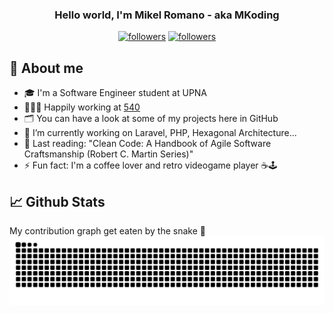 <h3 align="center">Hello world, I'm Mikel Romano - aka MKoding</h3>

<p align="center">
  <a href="https://twitter.com/MKoding_" target="_blank"><img alt="followers" title="Follow me on Twitter" src="https://img.shields.io/twitter/follow/MKoding_?color=55960c&label=Follow&logo=twitter&logoColor=white&style=for-the-badge"/></a>
  <a href="https://github.com/mkoding"><img alt="followers" title="Follow me on GitHub" src="https://img.shields.io/github/followers/mkoding?color=236ad3&style=for-the-badge&logo=github&label=Follow"/></a>
</p>

## 📝 About me

<!-- * 💻 I'm a (WORK) -->
* 🎓 I'm a Software Engineer student at UPNA
* 👨🏻‍💻 Happily working at <a href="https://540deg.com" target="_blank">540</a>
* 🗂 You can have a look at some of my projects here in GitHub
* 🔭 I’m currently working on Laravel, PHP, Hexagonal Architecture...
* 📖 Last reading: "Clean Code: A Handbook of Agile Software Craftsmanship (Robert C. Martin Series)"
* ⚡ Fun fact: I'm a coffee lover and retro videogame player ☕️🕹


## 📈 Github Stats

My contribution graph get eaten by the snake 🐍
![snake gif](https://github.com/MKoding/mkoding/blob/output/github-contribution-grid-snake.svg)

<!--

**MKoding/mkoding** is a ✨ _special_ ✨ repository because its `README.md` (this file) appears on your GitHub profile.

Here are some ideas to get you started:

- 🔭 I’m currently working on ...
- 🌱 I’m currently learning ...
- 👯 I’m looking to collaborate on ...
- 🤔 I’m looking for help with ...
- 💬 Ask me about ...
- 📫 How to reach me: ...
- 😄 Pronouns: ...
- ⚡ Fun fact: ...

-->
